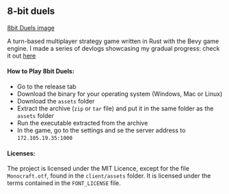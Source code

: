 ## 8-bit duels
[8bit Duels image](logo.png)

A turn-based multiplayer strategy game written in Rust with the Bevy game engine.
I made a series of devlogs showcasing my gradual progress: check it out [here](https://thousandthstar.github.io/)

#### How to Play 8bit Duels:

* Go to the release tab
* Download the binary for your operating system (Windows, Mac or Linux)
* Download the `assets` folder
* Extract the archive (`zip` or `tar` file) and put it in the same folder as the `assets` folder
* Run the executable extracted from the archive
* In the game, go to the settings and se the server address to `172.105.19.35:1000`

#### Licenses: 

The project is licensed under the MIT Licence, except for the file `Monocraft.otf`, found in the `client/assets` folder.
It is licensed under the terms contained in the `FONT_LICENSE` file.
